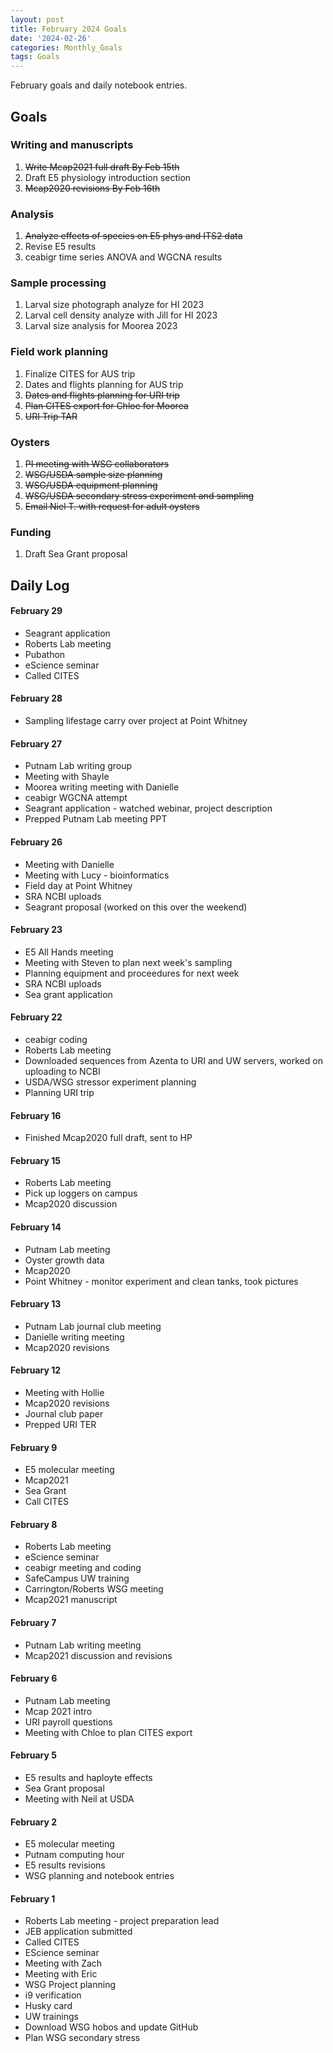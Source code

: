 ```yaml
---
layout: post
title: February 2024 Goals
date: '2024-02-26'
categories: Monthly_Goals
tags: Goals
---
```


February goals and daily notebook entries. 

## Goals  

### Writing and manuscripts 
              
1. ~~Write Mcap2021 full draft By Feb 15th~~
2. Draft E5 physiology introduction section 
3. ~~Mcap2020 revisions By Feb 16th~~

### Analysis

1. ~~Analyze effects of species on E5 phys and ITS2 data~~
2. Revise E5 results 
3. ceabigr time series ANOVA and WGCNA results 

### Sample processing

1. Larval size photograph analyze for HI 2023 
2. Larval cell density analyze with Jill for HI 2023
3. Larval size analysis for Moorea 2023

### Field work planning

1. Finalize CITES for AUS trip  
2. Dates and flights planning for AUS trip
3. ~~Dates and flights planning for URI trip~~ 
4. ~~Plan CITES export for Chloe for Moorea~~ 
5. ~~URI Trip TAR~~ 

### Oysters 

1. ~~PI meeting with WSG collaborators~~
2. ~~WSG/USDA sample size planning~~
3. ~~WSG/USDA equipment planning~~ 
4. ~~WSG/USDA secondary stress experiment and sampling~~
5. ~~Email Niel T. with request for adult oysters~~

### Funding 

1. Draft Sea Grant proposal

## **Daily Log**   

#### February 29 

- Seagrant application
- Roberts Lab meeting 
- Pubathon
- eScience seminar
- Called CITES

#### February 28 

- Sampling lifestage carry over project at Point Whitney

#### February 27 

- Putnam Lab writing group 
- Meeting with Shayle
- Moorea writing meeting with Danielle 
- ceabigr WGCNA attempt 
- Seagrant application - watched webinar, project description 
- Prepped Putnam Lab meeting PPT  

#### February 26 

- Meeting with Danielle
- Meeting with Lucy - bioinformatics
- Field day at Point Whitney 
- SRA NCBI uploads
- Seagrant proposal (worked on this over the weekend)  

#### February 23 

- E5 All Hands meeting 
- Meeting with Steven to plan next week's sampling 
- Planning equipment and proceedures for next week 
- SRA NCBI uploads 
- Sea grant application

#### February 22 

- ceabigr coding 
- Roberts Lab meeting 
- Downloaded sequences from Azenta to URI and UW servers, worked on uploading to NCBI 
- USDA/WSG stressor experiment planning 
- Planning URI trip

#### February 16 

- Finished Mcap2020 full draft, sent to HP 

#### February 15 

- Roberts Lab meeting
- Pick up loggers on campus 
- Mcap2020 discussion 

#### February 14 

- Putnam Lab meeting 
- Oyster growth data 
- Mcap2020 
- Point Whitney - monitor experiment and clean tanks, took pictures 

#### February 13 

- Putnam Lab journal club meeting 
- Danielle writing meeting 
- Mcap2020 revisions 

#### February 12 

- Meeting with Hollie 
- Mcap2020 revisions
- Journal club paper 
- Prepped URI TER

#### February 9 

- E5 molecular meeting
- Mcap2021
- Sea Grant
- Call CITES

#### February 8 

- Roberts Lab meeting
- eScience seminar
- ceabigr meeting and coding
- SafeCampus UW training
- Carrington/Roberts WSG meeting
- Mcap2021 manuscript

#### February 7 

- Putnam Lab writing meeting
- Mcap2021 discussion and revisions 

#### February 6 

- Putnam Lab meeting
- Mcap 2021 intro
- URI payroll questions
- Meeting with Chloe to plan CITES export 

#### February 5 

- E5 results and haployte effects 
- Sea Grant proposal 
- Meeting with Neil at USDA 

#### February 2 

- E5 molecular meeting 
- Putnam computing hour 
- E5 results revisions 
- WSG planning and notebook entries 

#### February 1 

- Roberts Lab meeting - project preparation lead 
- JEB application submitted 
- Called CITES 
- EScience seminar 
- Meeting with Zach
- Meeting with Eric
- WSG Project planning 
- i9 verification
- Husky card 
- UW trainings 
- Download WSG hobos and update GitHub
- Plan WSG secondary stress  